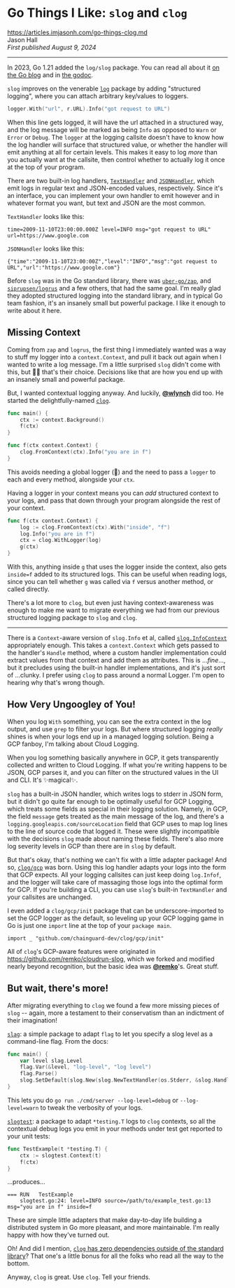 # Go Things I Like: `slog` and `clog`

https://articles.imjasonh.com/go-things-clog.md<br>
Jason Hall<br>
_First published August 9, 2024_

-----

In 2023, Go 1.21 added the `log/slog` package. You can read all about it [on the Go blog](https://go.dev/blog/slog) and in [the godoc](https://pkg.go.dev/log/slog).

`slog` improves on the venerable [`log`](https://pkg.go.dev/log) package by adding "structured logging", where you can attach arbitrary key/values to loggers.

```go
logger.With("url", r.URL).Info("got request to URL")
```

When this line gets logged, it will have the url attached in a structured way, and the log message will be marked as being `Info` as opposed to `Warn` or `Error` or `Debug`. The `logger` at the logging callsite doesn't have to know how the log handler will surface that structured value, or whether the handler will emit anything at all for certain levels. This makes it easy to log _more_ than you actually want at the callsite, then control whether to actually log it once at the top of your program.

There are two built-in log handlers, [`TextHandler`](https://pkg.go.dev/log/slog#TextHandler) and [`JSONHandler`](https://pkg.go.dev/log/slog#JSONHandler), which emit logs in regular text and JSON-encoded values, respectively. Since it's an interface, you can implement your own handler to emit however and in whatever format you want, but text and JSON are the most common.

`TextHandler` looks like this:

```
time=2009-11-10T23:00:00.000Z level=INFO msg="got request to URL" url=https://www.google.com
```

`JSONHandler` looks like this:

```
{"time":"2009-11-10T23:00:00Z","level":"INFO","msg":"got request to URL","url":"https://www.google.com"}
```

Before `slog` was in the Go standard library, there was [`uber-go/zap`](https://github.com/uber-go/zap), and [`siprupsen/logrus`](https://github.com/sirupsen/logrus) and a few others, that had the same goal. I'm really glad they adopted structured logging into the standard library, and in typical Go team fashion, it's an insanely small but powerful package. I like it enough to write about it here.

## Missing Context

Coming from `zap` and `logrus`, the first thing I immediately wanted was a way to stuff my logger into a `context.Context`, and pull it back out again when I wanted to write a log message. I'm a little surprised `slog` didn't come with this, but 🤷‍♂️ that's their choice. Decisions like that are how you end up with an insanely small and powerful package.

But, I wanted contextual logging anyway. And luckily, [**@wlynch**](https://github.com/wlynch) did too. He started the delightfully-named [`clog`](https://github.com/chainguard-dev/clog).

```go
func main() {
	ctx := context.Background()
	f(ctx)
}

func f(ctx context.Context) {
	clog.FromContext(ctx).Info("you are in f")
}
```

This avoids needing a global logger (🤢) and the need to pass a `logger` to each and every method, alongside your `ctx`.

Having a logger in your context means you can _add_ structured context to your logs, and pass that down through your program alongside the rest of your context.

```go
func f(ctx context.Context) {
	log := clog.FromContext(ctx).With("inside", "f")
	log.Info("you are in f")
	ctx = clog.WithLogger(log)
	g(ctx)
}
```

With this, anything inside `g` that uses the logger inside the context, also gets `inside=f` added to its structured logs. This can be useful when reading logs, since you can tell whether `g` was called via `f` versus another method, or called directly.

There's a lot more to `clog`, but even just having context-awareness was enough to make me want to migrate everything we had from our previous structured logging package to `slog` and `clog`.

---

There is a `Context`-aware version of `slog.Info` et al, called [`slog.InfoContext`](https://pkg.go.dev/log/slog#InfoContext) appropriately enough. This takes a `context.Context` which gets passed to the handler's `Handle` method, where a custom handler implementation could extract values from that context and add them as attributes. This is ..._fine_..., but it precludes using the built-in handler implementations, and it's just sort of ...clunky. I prefer using `clog` to pass around a normal Logger. I'm open to hearing why that's wrong though.

## How Very Ungoogley of You!

When you log `With` something, you can see the extra context in the log output, and use `grep` to filter your logs. But where structured logging _really_ shines is when your logs end up in a managed logging solution. Being a GCP fanboy, I'm talking about Cloud Logging.

When you log something basically anywhere in GCP, it gets transparently collected and written to Cloud Logging. If what you're writing happens to be JSON, GCP parses it, and you can filter on the structured values in the UI and CLI. It's ✨magical✨.

`slog` has a built-in JSON handler, which writes logs to stderr in JSON form, but it didn't go quite far enough to be optimally useful for GCP Logging, which treats some fields as special in their logging solution. Namely, in GCP, the field `message` gets treated as the main message of the log, and there's a `logging.googleapis.com/sourceLocation` field that GCP uses to map log lines to the line of source code that logged it. These were slightly incompatible with the decisions `slog` made about naming these fields. There's also more log severity levels in GCP than there are in `slog` by default.

But that's okay, that's nothing we can't fix with a little adapter package! And so, [`clog/gcp`](https://github.com/chainguard-dev/clog/tree/main/gcp) was born. Using this log handler adapts your logs into the form that GCP expects. All your logging callsites can just keep doing `log.Infof`, and the logger will take care of massaging those logs into the optimal form for GCP. If you're building a CLI, you can use `slog`'s built-in `TextHandler` and your callsites are unchanged.

I even added a `clog/gcp/init` package that can be underscore-imported to set the GCP logger as the default, so leveling up your GCP logging game in Go is just one `import` line at the top of your `package main`.

```
import _ "github.com/chainguard-dev/clog/gcp/init"
```

All of `clog`'s GCP-aware features were originated in https://github.com/remko/cloudrun-slog, which we forked and modified nearly beyond recognition, but the basic idea was [**@remko**](https://github.com/remko)'s. Great stuff.

## But wait, there's more!

After migrating everything to `clog` we found a few more missing pieces of `slog` -- again, more a testament to their conservatism than an indictment of their imagination!

[`slag`](https://pkg.go.dev/github.com/chainguard-dev/clog/slag): a simple package to adapt `flag` to let you specify a slog level as a command-line flag. From the docs:

```go
func main() {
	var level slag.Level
	flag.Var(&level, "log-level", "log level")
	flag.Parse()
	slog.SetDefault(slog.New(slog.NewTextHandler(os.Stderr, &slog.HandlerOptions{Level: &level})))
}
```

This lets you do `go run ./cmd/server --log-level=debug` or `--log-level=warn` to tweak the verbosity of your logs.

[`slogtest`](https://pkg.go.dev/github.com/chainguard-dev/clog/slogtest): a package to adapt `*testing.T` logs to `clog` contexts, so all the contextual debug logs you emit in your methods under test get reported to your unit tests:

```go
func TestExample(t *testing.T) {
	ctx := slogtest.Context(t)
	f(ctx)
}
```

...produces...

```
=== RUN   TestExample
	slogtest.go:24: level=INFO source=/path/to/example_test.go:13 msg="you are in f" inside=f
```

These are simple little adapters that make day-to-day life building a distributed system in Go more pleasant, and more maintainable. I'm really happy with how they've turned out.

Oh! And did I mention, [`clog` has zero dependencies outside of the standard library](https://github.com/chainguard-dev/clog/blob/main/go.mod)? That one's a little bonus for all the folks who read all the way to the bottom.

Anyway, `clog` is great. Use `clog`. Tell your friends.
